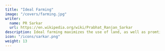 ```yaml
---
title: "Ideal Farming"
image: "/covers/farming.jpg"
writer:
  name: PR Sarkar
  url: https://en.wikipedia.org/wiki/Prabhat_Ranjan_Sarkar
description: Ideal farming maximizes the use of land, as well as promting self-reliance
icon: "/icons/sarkar.png"
weight: 13
---
```


